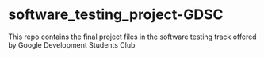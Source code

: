 # software_testing_project-GDSC
This repo contains the final project files in the software testing track offered by Google Development Students Club
